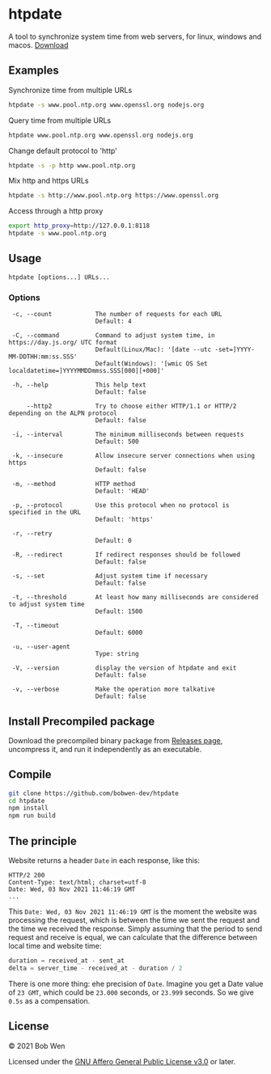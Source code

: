 # htpdate

A tool to synchronize system time from web servers, for linux, windows and macos. [Download](https://github.com/bobwen-dev/htpdate/releases)

## Examples

Synchronize time from multiple URLs

```bash
htpdate -s www.pool.ntp.org www.openssl.org nodejs.org
```

Query time from multiple URLs

```bash
htpdate www.pool.ntp.org www.openssl.org nodejs.org
```

Change default protocol to 'http'

```bash
htpdate -s -p http www.pool.ntp.org
```

Mix http and https URLs

```bash
htpdate -s http://www.pool.ntp.org https://www.openssl.org
```

Access through a http proxy

```bash
export http_proxy=http://127.0.0.1:8118
htpdate -s www.pool.ntp.org
```

## Usage

`htpdate [options...] URLs...`

### Options

```text
 -c, --count            The number of requests for each URL
                        Default: 4

 -C, --command          Command to adjust system time, in https://day.js.org/ UTC format
                        Default(Linux/Mac): '[date --utc -set=]YYYY-MM-DDTHH:mm:ss.SSS'
                        Default(Windows): '[wmic OS Set localdatetime=]YYYYMMDDmmss.SSS[000][+000]'

 -h, --help             This help text
                        Default: false

     --http2            Try to choose either HTTP/1.1 or HTTP/2 depending on the ALPN protocol
                        Default: false

 -i, --interval         The minimum milliseconds between requests
                        Default: 500

 -k, --insecure         Allow insecure server connections when using https
                        Default: false

 -m, --method           HTTP method
                        Default: 'HEAD'

 -p, --protocol         Use this protocol when no protocol is specified in the URL
                        Default: 'https'

 -r, --retry
                        Default: 0

 -R, --redirect         If redirect responses should be followed
                        Default: false

 -s, --set              Adjust system time if necessary
                        Default: false

 -t, --threshold        At least how many milliseconds are considered to adjust system time
                        Default: 1500

 -T, --timeout
                        Default: 6000

 -u, --user-agent
                        Type: string

 -V, --version          display the version of htpdate and exit
                        Default: false

 -v, --verbose          Make the operation more talkative
                        Default: false
```

## Install Precompiled package

Download the precompiled binary package from [Releases page](https://github.com/bobwen-dev/htpdate/releases), uncompress it, and run it independently as an executable.

## Compile

```bash
git clone https://github.com/bobwen-dev/htpdate
cd htpdate
npm install
npm run build
```

## The principle

Website returns a header `Date` in each response, like this:

```
HTTP/2 200
Content-Type: text/html; charset=utf-8
Date: Wed, 03 Nov 2021 11:46:19 GMT
...
```

This `Date: Wed, 03 Nov 2021 11:46:19 GMT` is the moment the website was processing the request, which is between the time we sent the request and the time we received the response. Simply assuming that the period to send request and receive is equal, we can calculate that the difference between local time and website time:

```js
duration = received_at - sent_at
delta = server_time - received_at - duration / 2
```

There is one more thing: ehe precision of `Date`. Imagine you get a Date value of `23 GMT`, which could be `23.000` seconds, or `23.999` seconds. So we give `0.5s` as a compensation.

## License

© 2021 Bob Wen

Licensed under the [GNU Affero General Public License v3.0](https://www.gnu.org/licenses/agpl-3.0.en.html) or later.
